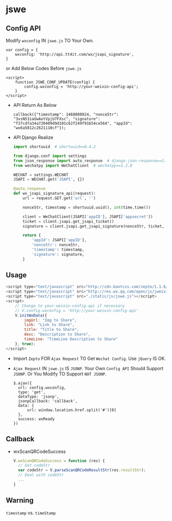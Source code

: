 # jswe

## Config API
Modify ``wxconfig`` IN ``jswe.js`` TO Your Own.
```
var config = {
    wxconfig: 'http://api.tt4it.com/wx/jsapi_signature',
}
```
or Add Below Codes Before ``jswe.js``
```
<script>
    function JSWE_CONF_UPDATE(config) {
        config.wxconfig = 'http://your-weixin-config-api';
    }
</script>
```
* API Return As Below

    ```
    callback({"timestamp": 1468808924, "nonceStr": "3vsN53iaUwAotVpjU7FXsc", "signature": "f37cdfa34a720409d9d101c62f249f91654ce564", "appId": "wx6a5812c2621110cf"});
    ```
* API Django Realize

    ```python
    import shortuuid  # shortuuid==0.4.2

    from django.conf import settings
    from json_response import auto_response  # django-json-response==1.1.3
    from wechatpy import WeChatClient  # wechatpy==1.2.8
    
    WECHAT = settings.WECHAT
    JSAPI = WECHAT.get('JSAPI', {})

    @auto_response
    def wx_jsapi_signature_api(request):
        url = request.GET.get('url', '')
    
        nonceStr, timestamp = shortuuid.uuid(), int(time.time())
    
        client = WeChatClient(JSAPI['appID'], JSAPI['appsecret'])
        ticket = client.jsapi.get_jsapi_ticket()
        signature = client.jsapi.get_jsapi_signature(nonceStr, ticket, timestamp, url)
    
        return {
            'appId': JSAPI['appID'],
            'nonceStr': nonceStr,
            'timestamp': timestamp,
            'signature': signature,
        }
    ```

## Usage
```javascript
<script type="text/javascript" src="http://cdn.bootcss.com/zepto/1.1.6/zepto.min.js"></script>
<script type="text/javascript" src="http://res.wx.qq.com/open/js/jweixin-1.0.0.js"></script>
<script type="text/javascript" src="./static/js/jswe.js"></script>
<script>
    // Change to your-weixin-config-api if necessary
    // V.config.wxconfig = 'http://your-weixin-config-api'
    V.initWxData({
        imgUrl: "Img to Share",
        link: "Link to Share",
        title: "Title to Share",
        desc: "Description to Share",
        timeLine: "TimeLine Description to Share"
    }, true);
</script>
```
* Import ``Zepto`` FOR ``Ajax Request`` TO Get ``Wechat Config``. Use ``jQuery`` IS OK.
* ``Ajax Request`` IN ``jswe.js`` IS ``JSONP``. Your Own ``Config API`` Should Support ``JSONP``. Or You Modify TO Support ``NOT JSONP``.

  ```
  $.ajax({
    url: config.wxconfig,
    type: 'get',
    dataType: 'jsonp',
    jsonpCallback: 'callback',
    data: {
        url: window.location.href.split('#')[0]
    },
    success: wxReady
  })
  ```

## Callback
* wxScanQRCodeSuccess
  ```javascript
  V.wxScanQRCodeSuccess = function (res) {
    // Get codeStr
    var codeStr = V.parseScanQRCodeResultStr(res.resultStr);
    // Deal with codeStr
    ...
  }
  ```

## Warning
  ``timestamp`` vs. ``timeStamp``
